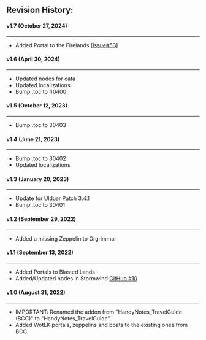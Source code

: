## Revision History:

#### v1.7 (October 27, 2024)
-------------------------------
* Added Portal to the Firelands [[Issue#53]](https://github.com/Dathwada/handynotes-travelguide/issues/53)

#### v1.6 (April 30, 2024)
------------------------------
* Updated nodes for cata
* Updated localizations
* Bump .toc to 40400

#### v1.5 (October 12, 2023)
------------------------------
* Bump .toc to 30403

#### v1.4 (June 21, 2023)
------------------------------
* Bump .toc to 30402
* Updated localizations

#### v1.3 (January 20, 2023)
------------------------------
* Update for Ulduar Patch 3.4.1
* Bump .toc to 30401

#### v1.2 (September 29, 2022)
------------------------------
* Added a missing Zeppelin to Orgrimmar

#### v1.1 (September 13, 2022)
------------------------------
* Added Portals to Blasted Lands
* Added/Updated nodes in Stormwind [GitHub #10](https://github.com/Dathwada/handynotes-travelguide/issues/10)

#### v1.0 (August 31, 2022)
------------------------------
* IMPORTANT: Renamed the addon from "HandyNotes_TravelGuide (BCC)" to "HandyNotes_TravelGuide".
* Added WotLK portals, zeppelins and boats to the existing ones from BCC.

